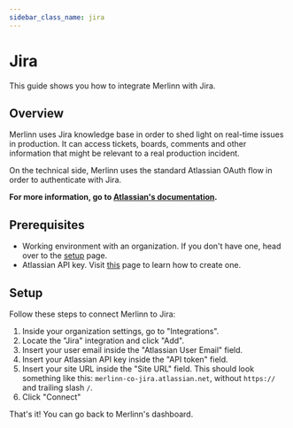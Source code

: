 ```yaml
---
sidebar_class_name: jira
---
```


# Jira

This guide shows you how to integrate Merlinn with Jira.

## Overview

Merlinn uses Jira knowledge base in order to shed light on real-time issues in production. It can access tickets, boards, comments and other information that might be relevant to a real production incident.

On the technical side, Merlinn uses the standard Atlassian OAuth flow in order to authenticate with Jira.

**For more information, go to [Atlassian's documentation](https://developer.atlassian.com/cloud/jira/platform/oauth-2-3lo-apps/).**

## Prerequisites

- Working environment with an organization. If you don't have one, head over to the [setup](../02-Getting%20started/01-Setup%20Merlinn.md) page.
- Atlassian API key. Visit [this](https://support.atlassian.com/atlassian-account/docs/manage-api-tokens-for-your-atlassian-account/) page to learn how to create one.

## Setup

Follow these steps to connect Merlinn to Jira:

1. Inside your organization settings, go to "Integrations".
2. Locate the "Jira" integration and click "Add".
3. Insert your user email inside the "Atlassian User Email" field.
4. Insert your Atlassian API key inside the "API token" field.
5. Insert your site URL inside the "Site URL" field. This should look something like this: `merlinn-co-jira.atlassian.net`, without `https://` and trailing slash `/`.
6. Click "Connect"

That's it! You can go back to Merlinn's dashboard.
